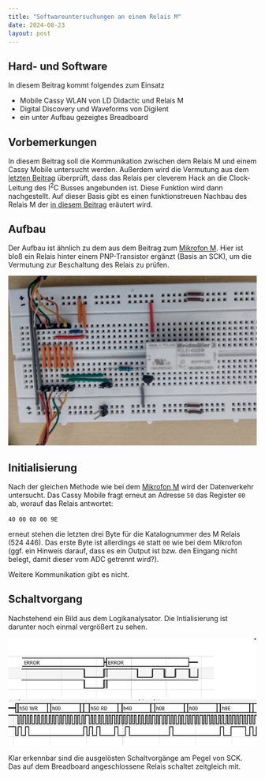 ```yaml
---
title: "Softwareuntersuchungen an einem Relais M"
date: 2024-08-23
layout: post
---
```


## Hard- und Software
In diesem Beitrag kommt folgendes zum Einsatz
* Mobile Cassy WLAN von LD Didactic und Relais M
* Digital Discovery und Waveforms von Digilent
* ein unter Aufbau gezeigtes Breadboard

## Vorbemerkungen
In diesem Beitrag soll die Kommunikation zwischen dem Relais M und einem Cassy Mobile untersucht werden. Außerdem wird die Vermutung aus dem [letzten Beitrag][post-relhard] überprüft, dass das Relais per cleverem Hack an die Clock-Leitung des I<sup>2</sup>C Busses angebunden ist.
Diese Funktion wird dann nachgestellt.
Auf dieser Basis gibt es einen funktionstreuen Nachbau des Relais M der [in diesem Beitrag][post-relclone] eräutert wird.

## Aufbau
Der Aufbau ist ähnlich zu dem aus dem Beitrag zum [Mikrofon M][post-mikro]. Hier ist bloß ein Relais hinter einem PNP-Transistor ergänzt (Basis an SCK), um die Vermutung zur Beschaltung des Relais zu prüfen.

<img src="/assets/imgs/relais-breadboard.png" width="600px">

## Initialisierung
Nach der gleichen Methode wie bei dem [Mikrofon M][post-mikro] wird der Datenverkehr untersucht. Das Cassy Mobile fragt erneut an Adresse `50` das Register `00` ab, worauf das Relais antwortet:

`40 00 08 00 9E`

erneut stehen die letzten drei Byte für die Katalognummer des M Relais (524 446). Das erste Byte ist allerdings `40` statt `00` wie bei dem Mikrofon (ggf. ein Hinweis darauf, dass es ein Output ist bzw. den Eingang nicht belegt, damit dieser vom ADC getrennt wird?).

Weitere Kommunikation gibt es nicht.

## Schaltvorgang

Nachstehend ein Bild aus dem Logikanalysator. Die Intialisierung ist darunter noch einmal vergrößert zu sehen.

<img src="/assets/imgs/relais-overview.png" width="600px">

<img src="/assets/imgs/relais-init.png" width="600px">

Klar erkennbar sind die ausgelösten Schaltvorgänge am Pegel von SCK. Das auf dem Breadboard angeschlossene Relais schaltet zeitgleich mit.

[post-relhard]: https://recassy.github.io/2024/08/16/Relais-Hardware.html
[post-relclone]: https://recassy.github.io/2024/08/24/Relais-Clone.html
[post-mikro]: https://recassy.github.io/2024/08/04/MCassy-Lichtschranke.html.html

